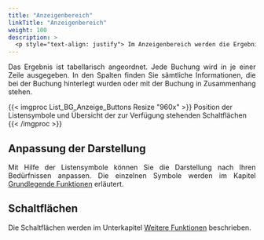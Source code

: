 ```yaml
---
title: "Anzeigenbereich"
linkTitle: "Anzeigenbereich"
weight: 100
description: >
  <p style="text-align: justify"> Im Anzeigenbereich werden die Ergebnisse Ihrer Suche in Listenform ausgegeben. </p>
---
```

<p style="text-align: justify"> Das Ergebnis ist tabellarisch angeordnet. Jede Buchung wird in je einer Zeile ausgegeben. In den Spalten finden Sie sämtliche Informationen, die bei der Buchung hinterlegt wurden oder mit der Buchung in Zusammenhang stehen. </p>

{{< imgproc List_BG_Anzeige_Buttons Resize "960x" >}}
Position der Listensymbole und Übersicht der zur Verfügung stehenden Schaltflächen 
{{< /imgproc >}}

## Anpassung der Darstellung
<p style="text-align: justify"> Mit Hilfe der Listensymbole können Sie die Darstellung nach Ihren Bedürfnissen anpassen. Die einzelnen Symbole werden im Kapitel <a href="/3vrooms/generell/grundlegendefunktionen/">Grundlegende Funktionen</a> erläutert. </p>

## Schaltflächen

<p style="text-align: justify">
Die Schaltflächen werden im Unterkapitel <a href="/3vrooms/listen/buchungensuchen/anzeigenbereich/weiterefunktionen/">Weitere Funktionen</a> beschrieben. </p>

